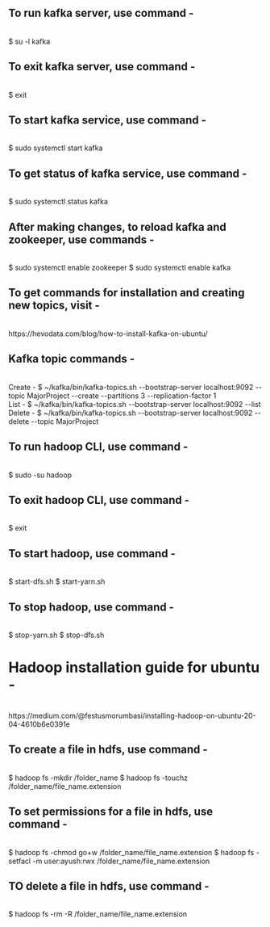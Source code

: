## To run kafka server, use command - 
<br />
$ su -l kafka

## To exit kafka server, use command - 
<br />
$ exit

## To start kafka service, use command - 
<br />
$ sudo systemctl start kafka

## To get status of kafka service, use command - 
<br />
$ sudo systemctl status kafka

## After making changes, to reload kafka and zookeeper, use commands - 
<br />
$ sudo systemctl enable zookeeper
$ sudo systemctl enable kafka

## To get commands for installation and creating new topics, visit - 
<br />
https://hevodata.com/blog/how-to-install-kafka-on-ubuntu/

## Kafka topic commands - 
<br />
Create - $ ~/kafka/bin/kafka-topics.sh --bootstrap-server localhost:9092 --topic MajorProject --create --partitions 3 --replication-factor 1 <br />
List - $ ~/kafka/bin/kafka-topics.sh --bootstrap-server localhost:9092 --list <br />
Delete - $ ~/kafka/bin/kafka-topics.sh --bootstrap-server localhost:9092 --delete --topic MajorProject

## To run hadoop CLI, use command - 
<br />
$ sudo -su hadoop

## To exit hadoop CLI, use command - 
<br />
$ exit

## To start hadoop, use command - 
<br />
$ start-dfs.sh
$ start-yarn.sh

## To stop hadoop, use command - 
<br />
$ stop-yarn.sh
$ stop-dfs.sh

# Hadoop installation guide for ubuntu - 
<br />
https://medium.com/@festusmorumbasi/installing-hadoop-on-ubuntu-20-04-4610b6e0391e

## To create a file in hdfs, use command - 
<br />
$ hadoop fs -mkdir /folder_name
$ hadoop fs -touchz /folder_name/file_name.extension

## To set permissions for a file in hdfs, use command - 
<br />
$ hadoop fs -chmod  go+w /folder_name/file_name.extension
$ hadoop fs -setfacl -m user:ayush:rwx /folder_name/file_name.extension

## TO delete a file in hdfs, use command - 
<br />
$ hadoop fs -rm -R /folder_name/file_name.extension
